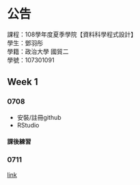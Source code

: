 ﻿# 公告

課程：108學年度夏季學院【資料科學程式設計】  
學生：鄧羽彤  
學籍：政治大學 國貿二  
學號：107301091  

## Week 1
### 0708
* 安裝/註冊github  
* RStudio
#### 課後練習
### 0711

[link](https://www.google.com.tw/)